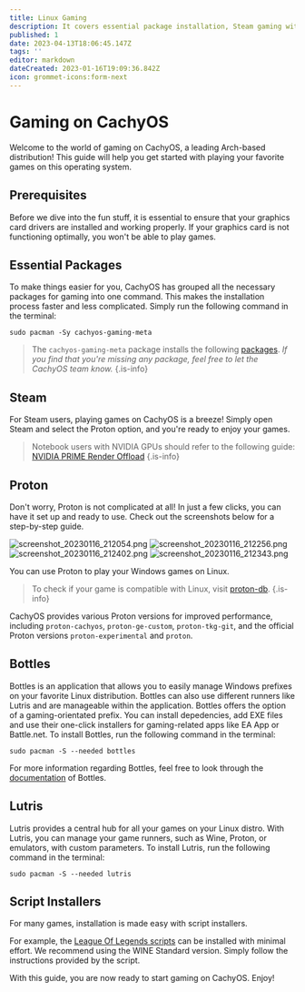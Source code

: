 ```yaml
---
title: Linux Gaming
description: It covers essential package installation, Steam gaming with Proton, various Proton version options, Lutris as a central hub for all games, and script installers for popular games like League of Legends.
published: 1
date: 2023-04-13T18:06:45.147Z
tags: ''
editor: markdown
dateCreated: 2023-01-16T19:09:36.842Z
icon: grommet-icons:form-next
---
```

Gaming on CachyOS
=================
Welcome to the world of gaming on CachyOS, a leading Arch-based distribution! This guide will help you get started with playing your favorite games on this operating system.

Prerequisites
-------------
Before we dive into the fun stuff, it is essential to ensure that your graphics card drivers are installed and working properly. If your graphics card is not functioning optimally, you won't be able to play games.

Essential Packages
------------------
To make things easier for you, CachyOS has grouped all the necessary packages for gaming into one command. This makes the installation process faster and less complicated. Simply run the following command in the terminal:

```
sudo pacman -Sy cachyos-gaming-meta
```

> The `cachyos-gaming-meta` package installs the following [packages](https://github.com/CachyOS/CachyOS-PKGBUILDS/blob/master/cachyos-gaming-meta/PKGBUILD). *If you find that you're missing any package, feel free to let the CachyOS team know.* {.is-info}

Steam
-----
For Steam users, playing games on CachyOS is a breeze! Simply open Steam and select the Proton option, and you're ready to enjoy your games.
> Notebook users with NVIDIA GPUs should refer to the following guide: [NVIDIA PRIME Render Offload](https://wiki.cachyos.org/en/notebooks) {.is-info}

Proton
------
Don't worry, Proton is not complicated at all! In just a few clicks, you can have it set up and ready to use. Check out the screenshots below for a step-by-step guide.

![screenshot_20230116_212054.png](/Images/screenshot_20230116_212054.png)
![screenshot_20230116_212256.png](/Images/screenshot_20230116_212256.png)
![screenshot_20230116_212402.png](/Images/screenshot_20230116_212402.png)
![screenshot_20230116_212343.png](/Images/screenshot_20230116_212343.png)

You can use Proton to play your Windows games on Linux.
> To check if your game is compatible with Linux, visit [proton-db](https://www.protondb.com/). {.is-info}

CachyOS provides various Proton versions for improved performance, including `proton-cachyos`, `proton-ge-custom`, `proton-tkg-git`, and the official Proton versions `proton-experimental` and `proton`.

Bottles
-------
Bottles is an application that allows you to easily manage Windows prefixes on your favorite Linux distribution. Bottles can also use different runners like Lutris and are manageable within the application. Bottles offers the option of a gaming-orientated prefix. You can install depedencies, add EXE files and use their one-click installers for gaming-related apps like EA App or Battle.net. To install Bottles, run the following command in the terminal:	
```	
sudo pacman -S --needed bottles	
```	
For more information regarding Bottles, feel free to look through the [documentation](https://docs.usebottles.com/) of Bottles.

Lutris
------
Lutris provides a central hub for all your games on your Linux distro. With Lutris, you can manage your game runners, such as Wine, Proton, or emulators, with custom parameters. To install Lutris, run the following command in the terminal:

```
sudo pacman -S --needed lutris
```

Script Installers
-----------------
For many games, installation is made easy with script installers.

For example, the [League Of Legends scripts](https://lutris.net/games/league-of-legends/) can be installed with minimal effort. We recommend using the WINE Standard version. Simply follow the instructions provided by the script.

With this guide, you are now ready to start gaming on CachyOS. Enjoy!
